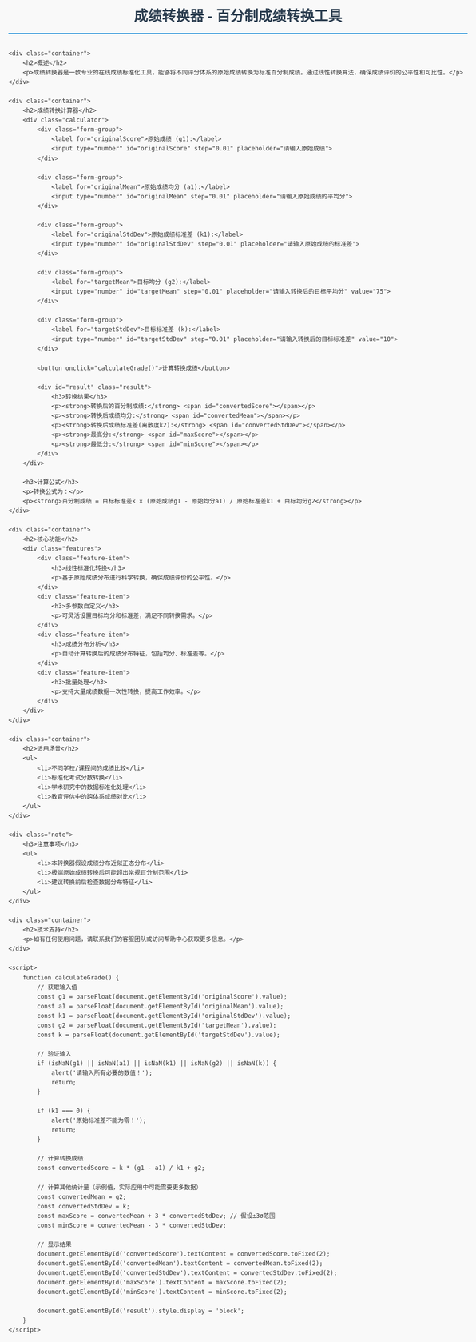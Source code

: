 <!DOCTYPE html>
<html lang="zh-CN">
<head>
    <meta charset="UTF-8">
    <meta name="viewport" content="width=device-width, initial-scale=1.0">
    <title>成绩转换器 - 百分制成绩转换工具</title>
    <style>
        body {
            font-family: 'Microsoft YaHei', Arial, sans-serif;
            line-height: 1.6;
            color: #333;
            max-width: 1000px;
            margin: 0 auto;
            padding: 20px;
            background-color: #f9f9f9;
        }
        h1, h2, h3 {
            color: #2c3e50;
        }
        h1 {
            text-align: center;
            border-bottom: 2px solid #3498db;
            padding-bottom: 10px;
            margin-bottom: 30px;
        }
        h2 {
            border-left: 5px solid #3498db;
            padding-left: 10px;
            margin-top: 30px;
        }
        .container {
            background-color: white;
            padding: 25px;
            border-radius: 8px;
            box-shadow: 0 2px 10px rgba(0,0,0,0.1);
            margin-bottom: 30px;
        }
        .calculator {
            background-color: #f1f9fe;
            padding: 20px;
            border-radius: 8px;
            margin: 20px 0;
        }
        .form-group {
            margin-bottom: 15px;
        }
        label {
            display: block;
            margin-bottom: 5px;
            font-weight: bold;
        }
        input[type="number"] {
            width: 100%;
            padding: 8px;
            border: 1px solid #ddd;
            border-radius: 4px;
            box-sizing: border-box;
        }
        button {
            background-color: #3498db;
            color: white;
            border: none;
            padding: 10px 15px;
            border-radius: 4px;
            cursor: pointer;
            font-size: 16px;
            margin-top: 10px;
        }
        button:hover {
            background-color: #2980b9;
        }
        .result {
            margin-top: 20px;
            padding: 15px;
            background-color: #e8f7e8;
            border-radius: 4px;
            display: none;
        }
        .features {
            display: grid;
            grid-template-columns: repeat(2, 1fr);
            gap: 15px;
            margin: 20px 0;
        }
        .feature-item {
            background-color: #f1f9fe;
            padding: 15px;
            border-radius: 5px;
        }
        .note {
            background-color: #fff8e1;
            padding: 15px;
            border-left: 4px solid #ffc107;
            margin: 20px 0;
        }
    </style>
</head>
<body>
    <h1>成绩转换器 - 百分制成绩转换工具</h1>
    
    <div class="container">
        <h2>概述</h2>
        <p>成绩转换器是一款专业的在线成绩标准化工具，能够将不同评分体系的原始成绩转换为标准百分制成绩。通过线性转换算法，确保成绩评价的公平性和可比性。</p>
    </div>
    
    <div class="container">
        <h2>成绩转换计算器</h2>
        <div class="calculator">
            <div class="form-group">
                <label for="originalScore">原始成绩 (g1):</label>
                <input type="number" id="originalScore" step="0.01" placeholder="请输入原始成绩">
            </div>
            
            <div class="form-group">
                <label for="originalMean">原始成绩均分 (a1):</label>
                <input type="number" id="originalMean" step="0.01" placeholder="请输入原始成绩的平均分">
            </div>
            
            <div class="form-group">
                <label for="originalStdDev">原始成绩标准差 (k1):</label>
                <input type="number" id="originalStdDev" step="0.01" placeholder="请输入原始成绩的标准差">
            </div>
            
            <div class="form-group">
                <label for="targetMean">目标均分 (g2):</label>
                <input type="number" id="targetMean" step="0.01" placeholder="请输入转换后的目标平均分" value="75">
            </div>
            
            <div class="form-group">
                <label for="targetStdDev">目标标准差 (k):</label>
                <input type="number" id="targetStdDev" step="0.01" placeholder="请输入转换后的目标标准差" value="10">
            </div>
            
            <button onclick="calculateGrade()">计算转换成绩</button>
            
            <div id="result" class="result">
                <h3>转换结果</h3>
                <p><strong>转换后的百分制成绩:</strong> <span id="convertedScore"></span></p>
                <p><strong>转换后成绩均分:</strong> <span id="convertedMean"></span></p>
                <p><strong>转换后成绩标准差(离散度k2):</strong> <span id="convertedStdDev"></span></p>
                <p><strong>最高分:</strong> <span id="maxScore"></span></p>
                <p><strong>最低分:</strong> <span id="minScore"></span></p>
            </div>
        </div>
        
        <h3>计算公式</h3>
        <p>转换公式为：</p>
        <p><strong>百分制成绩 = 目标标准差k × (原始成绩g1 - 原始均分a1) / 原始标准差k1 + 目标均分g2</strong></p>
    </div>
    
    <div class="container">
        <h2>核心功能</h2>
        <div class="features">
            <div class="feature-item">
                <h3>线性标准化转换</h3>
                <p>基于原始成绩分布进行科学转换，确保成绩评价的公平性。</p>
            </div>
            <div class="feature-item">
                <h3>多参数自定义</h3>
                <p>可灵活设置目标均分和标准差，满足不同转换需求。</p>
            </div>
            <div class="feature-item">
                <h3>成绩分布分析</h3>
                <p>自动计算转换后的成绩分布特征，包括均分、标准差等。</p>
            </div>
            <div class="feature-item">
                <h3>批量处理</h3>
                <p>支持大量成绩数据一次性转换，提高工作效率。</p>
            </div>
        </div>
    </div>
    
    <div class="container">
        <h2>适用场景</h2>
        <ul>
            <li>不同学校/课程间的成绩比较</li>
            <li>标准化考试分数转换</li>
            <li>学术研究中的数据标准化处理</li>
            <li>教育评估中的跨体系成绩对比</li>
        </ul>
    </div>
    
    <div class="note">
        <h3>注意事项</h3>
        <ul>
            <li>本转换器假设成绩分布近似正态分布</li>
            <li>极端原始成绩转换后可能超出常规百分制范围</li>
            <li>建议转换前后检查数据分布特征</li>
        </ul>
    </div>
    
    <div class="container">
        <h2>技术支持</h2>
        <p>如有任何使用问题，请联系我们的客服团队或访问帮助中心获取更多信息。</p>
    </div>
    
    <script>
        function calculateGrade() {
            // 获取输入值
            const g1 = parseFloat(document.getElementById('originalScore').value);
            const a1 = parseFloat(document.getElementById('originalMean').value);
            const k1 = parseFloat(document.getElementById('originalStdDev').value);
            const g2 = parseFloat(document.getElementById('targetMean').value);
            const k = parseFloat(document.getElementById('targetStdDev').value);
            
            // 验证输入
            if (isNaN(g1) || isNaN(a1) || isNaN(k1) || isNaN(g2) || isNaN(k)) {
                alert('请输入所有必要的数值！');
                return;
            }
            
            if (k1 === 0) {
                alert('原始标准差不能为零！');
                return;
            }
            
            // 计算转换成绩
            const convertedScore = k * (g1 - a1) / k1 + g2;
            
            // 计算其他统计量（示例值，实际应用中可能需要更多数据）
            const convertedMean = g2;
            const convertedStdDev = k;
            const maxScore = convertedMean + 3 * convertedStdDev; // 假设±3σ范围
            const minScore = convertedMean - 3 * convertedStdDev;
            
            // 显示结果
            document.getElementById('convertedScore').textContent = convertedScore.toFixed(2);
            document.getElementById('convertedMean').textContent = convertedMean.toFixed(2);
            document.getElementById('convertedStdDev').textContent = convertedStdDev.toFixed(2);
            document.getElementById('maxScore').textContent = maxScore.toFixed(2);
            document.getElementById('minScore').textContent = minScore.toFixed(2);
            
            document.getElementById('result').style.display = 'block';
        }
    </script>
</body>
</html>
